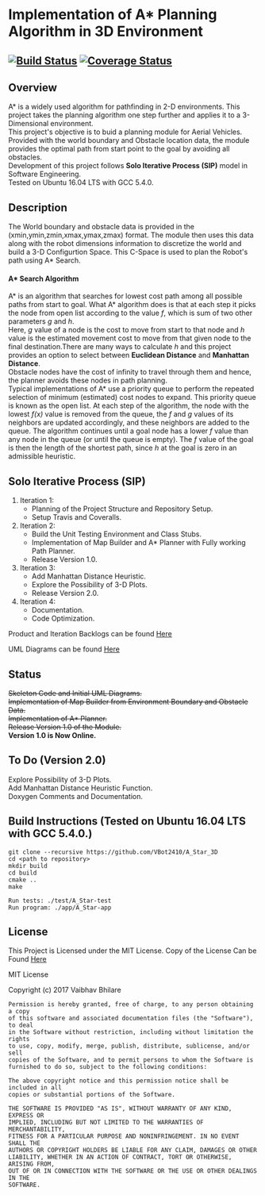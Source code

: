 # Implementation of A* Planning Algorithm in 3D Environment
[![Build Status](https://travis-ci.org/VBot2410/A_Star_3D.svg?branch=master)](https://travis-ci.org/VBot2410/A_Star_3D)
[![Coverage Status](https://coveralls.io/repos/github/VBot2410/A_Star_3D/badge.svg?branch=master)](https://coveralls.io/github/VBot2410/A_Star_3D?branch=master)
---

## Overview
A* is a widely used algorithm for pathfinding in 2-D environments. This project takes the planning algorithm one step further and applies it to a 3-Dimensional environment.<br />
This project's objective is to buid a planning module for Aerial Vehicles. Provided with the world boundary and Obstacle location data, the module provides the optimal path from start point to the goal by avoiding all obstacles.<br />
Development of this project follows **Solo Iterative Process (SIP)**  model in Software Engineering.<br />
Tested on Ubuntu 16.04 LTS with GCC 5.4.0.


## Description
The World boundary and obstacle data is provided in the (xmin,ymin,zmin,xmax,ymax,zmax) format. The module then uses this data along with the robot dimensions information to discretize the world and build a 3-D Configurtion Space. This C-Space is used to plan the Robot's path using A* Search.
#### A* Search Algorithm
A* is an algorithm that searches for lowest cost path among all possible paths from start to goal. What A* algorithm does is that at each step it picks the node from open list according to the value *f*, which is sum of two other parameters *g* and *h*. <br />
Here, *g* value of a node is the cost to move from start to that node and *h* value is the estimated movement cost to move from that given node to the final destination.There are many ways to calculate *h* and this project provides an option to select between **Euclidean Distance** and **Manhattan Distance**.<br /> Obstacle nodes have the cost of infinity to travel through them and hence, the planner avoids these nodes in path planning.<br />
Typical implementations of A* use a priority queue to perform the repeated selection of minimum (estimated) cost nodes to expand. This priority queue is known as the open list. At each step of the algorithm, the node with the lowest *f(x)* value is removed from the queue, the *f* and *g* values of its neighbors are updated accordingly, and these neighbors are added to the queue. The algorithm continues until a goal node has a lower *f* value than any node in the queue (or until the queue is empty). The *f* value of the goal is then the length of the shortest path, since *h* at the goal is zero in an admissible heuristic.

## Solo Iterative Process (SIP)
1. Iteration 1:
   - Planning of the Project Structure and Repository Setup.
   - Setup Travis and Coveralls.
2. Iteration 2:
   - Build the Unit Testing Environment and Class Stubs.
   - Implementation of Map Builder and A* Planner with Fully working Path Planner.
   - Release Version 1.0.
3. Iteration 3:
   - Add Manhattan Distance Heuristic.
   - Explore the Possibility of 3-D Plots.
   - Release Version 2.0.
4. Iteration 4:
   - Documentation.
   - Code Optimization.

Product and Iteration Backlogs can be found [Here](https://docs.google.com/a/terpmail.umd.edu/spreadsheets/d/1OG3C1JBhDQzr5JbrNKvgw2EXLqxJdgZZMIk44BRrPIw/edit?usp=sharing)

UML Diagrams can be found [Here](https://github.com/VBot2410/A_Star_3D/tree/master/UML)

## Status
~~Skeleton Code and Initial UML Diagrams.~~<br />
~~Implementation of Map Builder from Environment Boundary and Obstacle Data.~~<br />
~~Implementation of A* Planner.~~<br />
~~Release Version 1.0 of the Module.~~<br />
**Version 1.0 is Now Online.**

## To Do (Version 2.0)
Explore Possibility of 3-D Plots.<br />
Add Manhattan Distance Heuristic Function.<br />
Doxygen Comments and Documentation.<br />

## Build Instructions (Tested on Ubuntu 16.04 LTS with GCC 5.4.0.)
```
git clone --recursive https://github.com/VBot2410/A_Star_3D
cd <path to repository>
mkdir build
cd build
cmake ..
make

Run tests: ./test/A_Star-test
Run program: ./app/A_Star-app
```
## License
This Project is Licensed under the MIT License. Copy of the License Can be Found [Here](https://github.com/VBot2410/A_Star_3D/blob/master/LICENSE)

MIT License

Copyright (c) 2017 Vaibhav Bhilare
```
Permission is hereby granted, free of charge, to any person obtaining a copy
of this software and associated documentation files (the "Software"), to deal
in the Software without restriction, including without limitation the rights
to use, copy, modify, merge, publish, distribute, sublicense, and/or sell
copies of the Software, and to permit persons to whom the Software is
furnished to do so, subject to the following conditions:

The above copyright notice and this permission notice shall be included in all
copies or substantial portions of the Software.

THE SOFTWARE IS PROVIDED "AS IS", WITHOUT WARRANTY OF ANY KIND, EXPRESS OR
IMPLIED, INCLUDING BUT NOT LIMITED TO THE WARRANTIES OF MERCHANTABILITY,
FITNESS FOR A PARTICULAR PURPOSE AND NONINFRINGEMENT. IN NO EVENT SHALL THE
AUTHORS OR COPYRIGHT HOLDERS BE LIABLE FOR ANY CLAIM, DAMAGES OR OTHER
LIABILITY, WHETHER IN AN ACTION OF CONTRACT, TORT OR OTHERWISE, ARISING FROM,
OUT OF OR IN CONNECTION WITH THE SOFTWARE OR THE USE OR OTHER DEALINGS IN THE
SOFTWARE.
```
